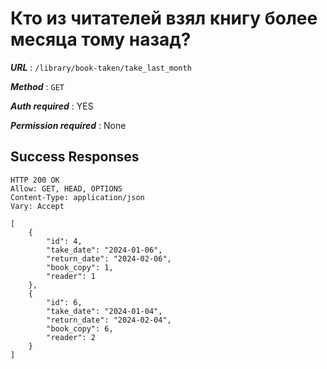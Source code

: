 # Кто из читателей взял книгу более месяца тому назад?

***URL*** : `/library/book-taken/take_last_month`

***Method*** : `GET`

***Auth required*** : YES

***Permission required*** : None

## Success Responses

    HTTP 200 OK
    Allow: GET, HEAD, OPTIONS
    Content-Type: application/json
    Vary: Accept
    
    [
        {
            "id": 4,
            "take_date": "2024-01-06",
            "return_date": "2024-02-06",
            "book_copy": 1,
            "reader": 1
        },
        {
            "id": 6,
            "take_date": "2024-01-04",
            "return_date": "2024-02-04",
            "book_copy": 6,
            "reader": 2
        }
    ]   